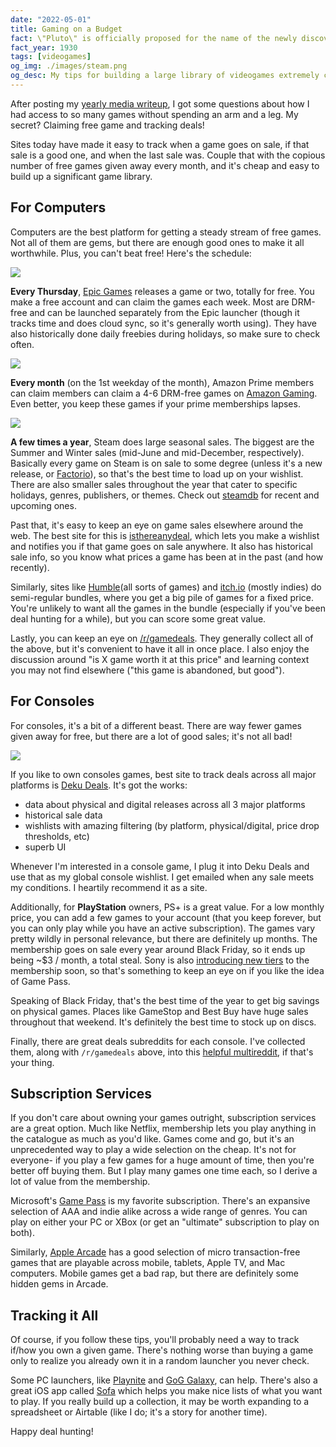 ```yaml
---
date: "2022-05-01"
title: Gaming on a Budget
fact: \"Pluto\" is officially proposed for the name of the newly discovered dwarf planet Pluto by Vesto Slipher in the Lowell Observatory Observation Circular. The name quickly catches on.
fact_year: 1930
tags: [videogames]
og_img: ./images/steam.png
og_desc: My tips for building a large library of videogames extremely cheaply.
---
```


After posting my [yearly media writeup](/blog/post/favorite-media-2021/), I got some questions about how I had access to so many games without spending an arm and a leg. My secret? Claiming free game and tracking deals!

Sites today have made it easy to track when a game goes on sale, if that sale is a good one, and when the last sale was. Couple that with the copious number of free games given away every month, and it's cheap and easy to build up a significant game library.

## For Computers

Computers are the best platform for getting a steady stream of free games. Not all of them are gems, but there are enough good ones to make it all worthwhile. Plus, you can't beat free! Here's the schedule:

![](./images/epic_games.png)

**Every Thursday**, [Epic Games](https://store.epicgames.com/en-US/) releases a game or two, totally for free. You make a free account and can claim the games each week. Most are DRM-free and can be launched separately from the Epic launcher (though it tracks time and does cloud sync, so it's generally worth using). They have also historically done daily freebies during holidays, so make sure to check often.

![](./images/amazon_gaming.png)

**Every month** (on the 1st weekday of the month), Amazon Prime members can claim members can claim a 4-6 DRM-free games on [Amazon Gaming](https://gaming.amazon.com/home). Even better, you keep these games if your prime memberships lapses.

![](images/steam.png)

**A few times a year**, Steam does large seasonal sales. The biggest are the Summer and Winter sales (mid-June and mid-December, respectively). Basically every game on Steam is on sale to some degree (unless it's a new release, or [Factorio](https://www.factorio.com/blog/post/fff-140)), so that's the best time to load up on your wishlist. There are also smaller sales throughout the year that cater to specific holidays, genres, publishers, or themes. Check out [steamdb](https://steamdb.info/sales/history/) for recent and upcoming ones.

Past that, it's easy to keep an eye on game sales elsewhere around the web. The best site for this is [isthereanydeal](https://isthereanydeal.com/), which lets you make a wishlist and notifies you if that game goes on sale anywhere. It also has historical sale info, so you know what prices a game has been at in the past (and how recently).

Similarly, sites like [Humble](https://www.humblebundle.com/)(all sorts of games) and [itch.io](https://itch.io/) (mostly indies) do semi-regular bundles, where you get a big pile of games for a fixed price. You're unlikely to want all the games in the bundle (especially if you've been deal hunting for a while), but you can score some great value.

Lastly, you can keep an eye on [/r/gamedeals](https://old.reddit.com/r/GameDeals/). They generally collect all of the above, but it's convenient to have it all in once place. I also enjoy the discussion around "is X game worth it at this price" and learning context you may not find elsewhere ("this game is abandoned, but good").

## For Consoles

For consoles, it's a bit of a different beast. There are way fewer games given away for free, but there are a lot of good sales; it's not all bad!

![](./images/deku_deals.png)

If you like to own consoles games, best site to track deals across all major platforms is [Deku Deals](https://www.dekudeals.com/). It's got the works:

- data about physical and digital releases across all 3 major platforms
- historical sale data
- wishlists with amazing filtering (by platform, physical/digital, price drop thresholds, etc)
- superb UI

Whenever I'm interested in a console game, I plug it into Deku Deals and use that as my global console wishlist. I get emailed when any sale meets my conditions. I heartily recommend it as a site.

Additionally, for **PlayStation** owners, PS+ is a great value. For a low monthly price, you can add a few games to your account (that you keep forever, but you can only play while you have an active subscription). The games vary pretty wildly in personal relevance, but there are definitely up months. The membership goes on sale every year around Black Friday, so it ends up being ~$3 / month, a total steal. Sony is also [introducing new tiers](https://blog.playstation.com/2022/03/29/all-new-playstation-plus-launches-in-june-with-700-games-and-more-value-than-ever/) to the membership soon, so that's something to keep an eye on if you like the idea of Game Pass.

Speaking of Black Friday, that's the best time of the year to get big savings on physical games. Places like GameStop and Best Buy have huge sales throughout that weekend. It's definitely the best time to stock up on discs.

Finally, there are great deals subreddits for each console. I've collected them, along with `/r/gamedeals` above, into this [helpful multireddit](https://old.reddit.com/user/xavdidtheshadow/m/deals/), if that's your thing.

## Subscription Services

If you don't care about owning your games outright, subscription services are a great option. Much like Netflix, membership lets you play anything in the catalogue as much as you'd like. Games come and go, but it's an unprecedented way to play a wide selection on the cheap. It's not for everyone- if you play a few games for a huge amount of time, then you're better off buying them. But I play many games one time each, so I derive a lot of value from the membership.

Microsoft's [Game Pass](https://www.xbox.com/en-US/xbox-game-pass) is my favorite subscription. There's an expansive selection of AAA and indie alike across a wide range of genres. You can play on either your PC or XBox (or get an "ultimate" subscription to play on both).

Similarly, [Apple Arcade](https://www.apple.com/apple-arcade/) has a good selection of micro transaction-free games that are playable across mobile, tablets, Apple TV, and Mac computers. Mobile games get a bad rap, but there are definitely some hidden gems in Arcade.

## Tracking it All

Of course, if you follow these tips, you'll probably need a way to track if/how you own a given game. There's nothing worse than buying a game only to realize you already own it in a random launcher you never check.

Some PC launchers, like [Playnite](https://playnite.link/) and [GoG Galaxy](https://www.gog.com/galaxy), can help. There's also a great iOS app called [Sofa](https://sofahq.com/) which helps you make nice lists of what you want to play. If you really build up a collection, it may be worth expanding to a spreadsheet or Airtable (like I do; it's a story for another time).

Happy deal hunting!
